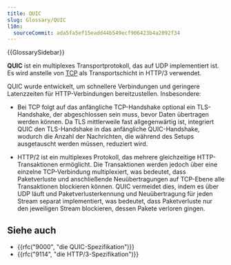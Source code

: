 ```yaml
---
title: QUIC
slug: Glossary/QUIC
l10n:
  sourceCommit: ada5fa5ef15eadd44b549ecf906423b4a2092f34
---
```


{{GlossarySidebar}}

**QUIC** ist ein multiplexes Transportprotokoll, das auf UDP implementiert ist. Es wird anstelle von [TCP](/de/docs/Glossary/TCP) als Transportschicht in HTTP/3 verwendet.

QUIC wurde entwickelt, um schnellere Verbindungen und geringere Latenzzeiten für HTTP-Verbindungen bereitzustellen. Insbesondere:

- Bei TCP folgt auf das anfängliche TCP-Handshake optional ein TLS-Handshake, der abgeschlossen sein muss, bevor Daten übertragen werden können. Da TLS mittlerweile fast allgegenwärtig ist, integriert QUIC den TLS-Handshake in das anfängliche QUIC-Handshake, wodurch die Anzahl der Nachrichten, die während des Setups ausgetauscht werden müssen, reduziert wird.

- HTTP/2 ist ein multiplexes Protokoll, das mehrere gleichzeitige HTTP-Transaktionen ermöglicht. Die Transaktionen werden jedoch über eine einzelne TCP-Verbindung multiplexiert, was bedeutet, dass Paketverluste und anschließende Neuübertragungen auf TCP-Ebene alle Transaktionen blockieren können. QUIC vermeidet dies, indem es über UDP läuft und Paketverlusterkennung und Neuübertragung für jeden Stream separat implementiert, was bedeutet, dass Paketverluste nur den jeweiligen Stream blockieren, dessen Pakete verloren gingen.

## Siehe auch

- {{rfc("9000", "die QUIC-Spezifikation")}}
- {{rfc("9114", "die HTTP/3-Spezifikation")}}
